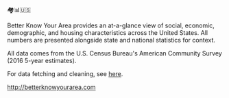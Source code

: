 🏘📊🇺🇸

Better Know Your Area provides an at-a-glance view of social, economic,
demographic, and housing characteristics across the United States. All numbers
are presented alongside state and national statistics for context.

All data comes from the U.S. Census Bureau's American Community Survey (2016
5-year estimates).

For data fetching and cleaning, see
[here](https://github.com/brendansudol/better-know-your-area-data).

http://betterknowyourarea.com
